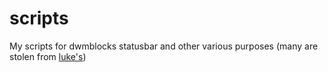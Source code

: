 # scripts

My scripts for dwmblocks statusbar and other various purposes (many are stolen from [luke's](www.reddit.com))
